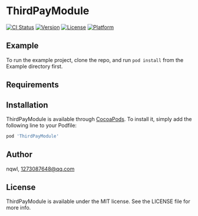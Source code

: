 # ThirdPayModule

[![CI Status](https://img.shields.io/travis/nqwl/ThirdPayModule.svg?style=flat)](https://travis-ci.org/nqwl/ThirdPayModule)
[![Version](https://img.shields.io/cocoapods/v/ThirdPayModule.svg?style=flat)](https://cocoapods.org/pods/ThirdPayModule)
[![License](https://img.shields.io/cocoapods/l/ThirdPayModule.svg?style=flat)](https://cocoapods.org/pods/ThirdPayModule)
[![Platform](https://img.shields.io/cocoapods/p/ThirdPayModule.svg?style=flat)](https://cocoapods.org/pods/ThirdPayModule)

## Example

To run the example project, clone the repo, and run `pod install` from the Example directory first.

## Requirements

## Installation

ThirdPayModule is available through [CocoaPods](https://cocoapods.org). To install
it, simply add the following line to your Podfile:

```ruby
pod 'ThirdPayModule'
```

## Author

nqwl, 1273087648@qq.com

## License

ThirdPayModule is available under the MIT license. See the LICENSE file for more info.
